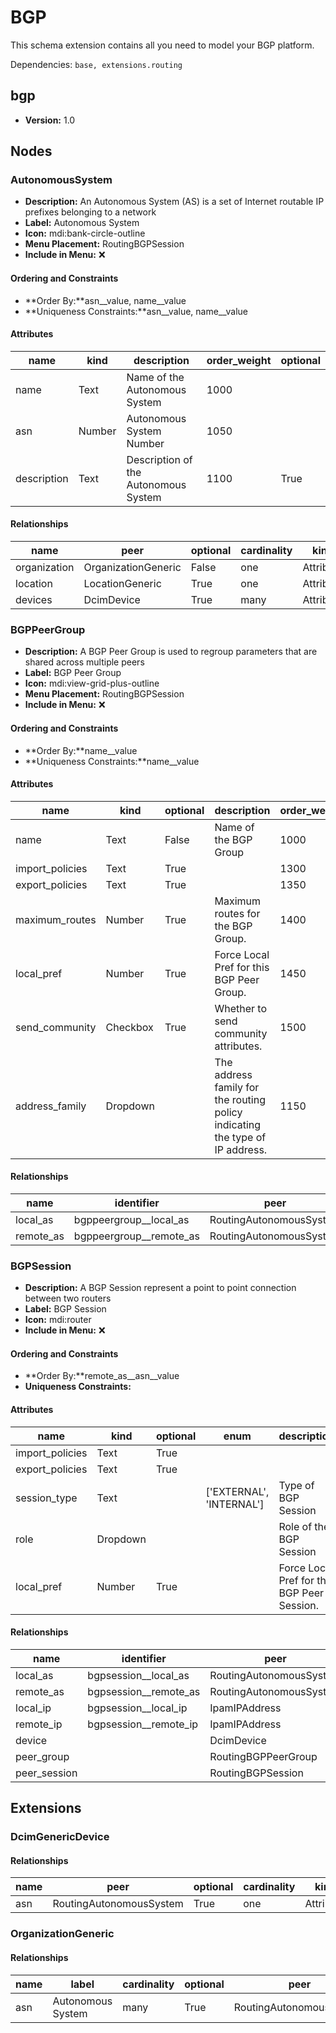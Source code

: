 # BGP

This schema extension contains all you need to model your BGP platform.

Dependencies: `base, extensions.routing`

## bgp

- **Version:** 1.0

## Nodes

### AutonomousSystem

- **Description:** An Autonomous System (AS) is a set of Internet routable IP prefixes belonging to a network
- **Label:** Autonomous System
- **Icon:** mdi:bank-circle-outline
- **Menu Placement:** RoutingBGPSession
- **Include in Menu:** ❌

#### Ordering and Constraints

- **Order By:**asn__value, name__value
- **Uniqueness Constraints:**asn__value, name__value

#### Attributes

| name | kind | description | order_weight | optional |
| ---- | ---- | ----------- | ------------ | -------- |
| name | Text | Name of the Autonomous System | 1000 |  |
| asn | Number | Autonomous System Number | 1050 |  |
| description | Text | Description of the Autonomous System | 1100 | True |

#### Relationships

| name | peer | optional | cardinality | kind |
| ---- | ---- | -------- | ----------- | ---- |
| organization | OrganizationGeneric | False | one | Attribute |
| location | LocationGeneric | True | one | Attribute |
| devices | DcimDevice | True | many | Attribute |

### BGPPeerGroup

- **Description:** A BGP Peer Group is used to regroup parameters that are shared across multiple peers
- **Label:** BGP Peer Group
- **Icon:** mdi:view-grid-plus-outline
- **Menu Placement:** RoutingBGPSession
- **Include in Menu:** ❌

#### Ordering and Constraints

- **Order By:**name__value
- **Uniqueness Constraints:**name__value

#### Attributes

| name | kind | optional | description | order_weight | regex | choices | default_value |
| ---- | ---- | -------- | ----------- | ------------ | ----- | ------- | ------------- |
| name | Text | False | Name of the BGP Group | 1000 |  | \`\` |  |
| import\_policies | Text | True |  | 1300 |  | \`\` |  |
| export\_policies | Text | True |  | 1350 |  | \`\` |  |
| maximum\_routes | Number | True | Maximum routes for the BGP Group\. | 1400 | ^\[0\-9\]\+\$ | \`\` |  |
| local\_pref | Number | True | Force Local Pref for this BGP Peer Group\. | 1450 | ^\[0\-9\]\+\$ | \`\` |  |
| send\_community | Checkbox | True | Whether to send community attributes\. | 1500 |  | \`\` |  |
| address\_family | Dropdown |  | The address family for the routing policy indicating the type of IP address\. | 1150 |  | \`ipv4, ipv6\` | ipv4 |

#### Relationships

| name | identifier | peer | optional | cardinality | kind |
| ---- | ---------- | ---- | -------- | ----------- | ---- |
| local\_as | bgppeergroup\_\_local\_as | RoutingAutonomousSystem | True | one | Attribute |
| remote\_as | bgppeergroup\_\_remote\_as | RoutingAutonomousSystem | True | one | Attribute |

### BGPSession

- **Description:** A BGP Session represent a point to point connection between two routers
- **Label:** BGP Session
- **Icon:** mdi:router
- **Include in Menu:** ❌

#### Ordering and Constraints

- **Order By:**remote_as__asn__value
- **Uniqueness Constraints:**

#### Attributes

| name | kind | optional | enum | description | order_weight | choices | regex |
| ---- | ---- | -------- | ---- | ----------- | ------------ | ------- | ----- |
| import\_policies | Text | True |  |  |  | \`\` |  |
| export\_policies | Text | True |  |  |  | \`\` |  |
| session\_type | Text |  | \['EXTERNAL', 'INTERNAL'\] | Type of BGP Session | 1200 | \`\` |  |
| role | Dropdown |  |  | Role of the BGP Session | 1600 | \`backbone, upstream, peering\` |  |
| local\_pref | Number | True |  | Force Local Pref for this BGP Peer Session\. | 1450 | \`\` | ^\[0\-9\]\+\$ |

#### Relationships

| name | identifier | peer | optional | cardinality | kind |
| ---- | ---------- | ---- | -------- | ----------- | ---- |
| local\_as | bgpsession\_\_local\_as | RoutingAutonomousSystem | True | one | Attribute |
| remote\_as | bgpsession\_\_remote\_as | RoutingAutonomousSystem | True | one | Attribute |
| local\_ip | bgpsession\_\_local\_ip | IpamIPAddress | True | one | Attribute |
| remote\_ip | bgpsession\_\_remote\_ip | IpamIPAddress | True | one | Attribute |
| device |  | DcimDevice | True | one |  |
| peer\_group |  | RoutingBGPPeerGroup | True | one | Attribute |
| peer\_session |  | RoutingBGPSession | True | one | Attribute |

## Extensions

### DcimGenericDevice

#### Relationships

| name | peer | optional | cardinality | kind | order_weight |
| ---- | ---- | -------- | ----------- | ---- | ------------ |
| asn | RoutingAutonomousSystem | True | one | Attribute | 1600 |

### OrganizationGeneric

#### Relationships

| name | label | cardinality | optional | peer | order_weight |
| ---- | ----- | ----------- | -------- | ---- | ------------ |
| asn | Autonomous System | many | True | RoutingAutonomousSystem | 2000 |
